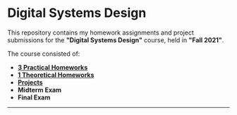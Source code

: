# Digital Systems Design

This repository contains my homework assignments and project submissions for the **"Digital Systems Design"** course, held in **"Fall 2021"**.

The course consisted of:
- [**3 Practical Homeworks**](https://github.com/yaasaan/Digital-Systems-Design/tree/main/HWs)
- [**1 Theoretical Homeworks**](https://github.com/yaasaan/Digital-Systems-Design/tree/main/HWs/HW1)
- [**Projects**](https://github.com/yaasaan/Digital-Systems-Design/tree/main/Project)
- **Midterm Exam**
- **Final Exam**

---
